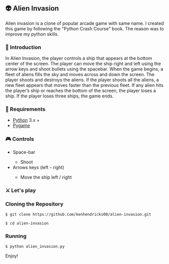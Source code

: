 <h2>👽 Alien Invasion</h2>
<p>Alien invasion is a clone of popular arcade game with same name. I created this game by following the "Python Crash Course" book. The reason was to improve my python skills.</p>

<h3>🚀 Introduction</h3>
<p>In Alien Invasion, the player controls a ship that appears at the bottom center of the screen. The player can move the ship right and left using the arrow keys and shoot bullets using the spacebar. When the game begins, a fleet of aliens fills the sky and moves across and down the screen. The player shoots and destroys the aliens. If the player shoots all the aliens, a new fleet appears that moves faster than the previous fleet. If any alien hits the player’s ship or reaches the bottom of the screen, the player loses a ship. If the player loses three ships, the game ends.</p>

<h3>🔧 Requirements</h3>
<ul>
<li><a href="https://www.python.org/" rel="nofollow">Python</a> 3.x +</li>
<li><a href="https://www.pygame.org/" rel="nofollow">Pygame</a></li>
</ul>

<h3>🎮 Controls</h3>
<ul>
<li>Space-bar</li>
<ul>
<li>Shoot</li>
</ul>
<li>Arrows keys (left - right)</li>
<ul>
<li>Move the ship left / right</li>
</ul>
</ul>

<h3>⚔ Let's play</h3>
<h3>Cloning the Repository</h3>

    $ git clone https://github.com/kenhendricks00/alien-invasion.git
    
    $ cd alien-invasion

<h3>Running</h3>

    $ python alien_invasion.py

<p>Enjoy!</p>
